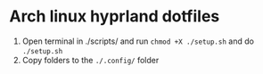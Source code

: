 # Arch linux hyprland dotfiles 
1. Open terminal in ./scripts/ and run ``` chmod +X ./setup.sh ``` and do ``` ./setup.sh ```
2. Copy folders to the ``` ./.config/ ``` folder
 